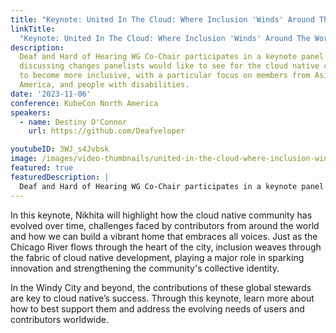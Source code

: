 ```yaml
---
title: "Keynote: United In The Cloud: Where Inclusion 'Winds' Around The World"
linkTitle:
  "Keynote: United In The Cloud: Where Inclusion 'Winds' Around The World "
description:
  Deaf and Hard of Hearing WG Co-Chair participates in a keynote panel
  discussing changes panelists would like to see for the cloud native community
  to become more inclusive, with a particular focus on members from Asia, Latin
  America, and people with disabilities.
date: '2023-11-06'
conference: KubeCon North America
speakers:
  - name: Destiny O'Connor
    url: https://github.com/Deafveloper

youtubeID: 3WJ_s4Jvbsk
image: /images/video-thumbnails/united-in-the-cloud-where-inclusion-winds-around-the-world.png
featured: true
featuredDescription: |
  Deaf and Hard of Hearing WG Co-Chair participates in a keynote panel discussing changes panelists would like to see for the cloud native community to become more inclusive, with a particular focus on members from Asia, Latin America, and people with disabilities.
---
```


In this keynote, Nikhita will highlight how the cloud native community has
evolved over time, challenges faced by contributors from around the world and
how we can build a vibrant home that embraces all voices. Just as the Chicago
River flows through the heart of the city, inclusion weaves through the fabric
of cloud native development, playing a major role in sparking innovation and
strengthening the community's collective identity.

In the Windy City and beyond, the contributions of these global stewards are key
to cloud native’s success. Through this keynote, learn more about how to best
support them and address the evolving needs of users and contributors worldwide.
